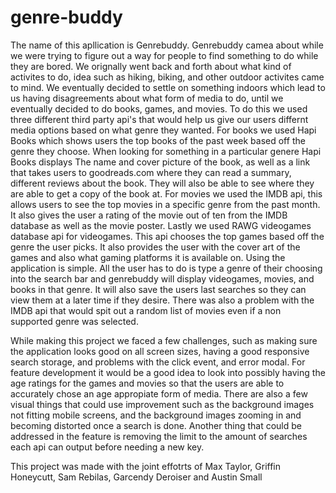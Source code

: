 # genre-buddy

The name of this apllication is Genrebuddy. Genrebuddy camea about while we were trying to figure out a way for people to find something to do while they are bored. We orignally went back and forth about what kind of activites to do, idea such as hiking, biking, and other outdoor activites came to mind. We eventually decided to settle on something indoors which lead to us having disagreements about what form of media to do, until we eventually decided to do books, games, and movies.
To do this we used three different third party api's that would help us give our users differnt media options based on what genre they wanted. For books we used Hapi Books which shows users the top books of the past week based off the genre they choose. When looking for something in a particular genere Hapi Books displays The name and cover picture of the book, as well as a link that takes users to goodreads.com where they can read a summary, different reviews about the book. They will also be able to see where they are able to get a copy of the book at. 
For movies we used the IMDB api, this allows users to see the top movies in a specific genre from the past month. It also gives the user a rating of the movie out of ten from the IMDB database as well as the movie poster.  Lastly we used RAWG videogames database api for videogames. This api chooses the top games based off the genre the user picks. It also provides the user with the cover art of the games and also what gaming platforms it is available on.
Using the application is simple. All the user has to do is type a genre of their choosing into the search bar and genrebuddy will display videogames, movies, and books in that genre. It will also save the users last searches so they can view them at a later time if they desire. There was also a problem with the IMDB api that would spit out a random list of movies even if a non supported genre was selected.

While making this project we faced a few challenges, such as making sure the application looks good on all screen sizes, having a good responsive search storage, and problems with the click event, and error modal. For feature development it would be a good idea to look into possibly having the age ratings for the games and movies so that the users are able to accurately chose an age appropiate form of media. There are also a few visual things that could use improvement such as the background images not fitting mobile screens, and the background images zooming in and becoming distorted once a search is done. Another thing that could be addressed in the feature is removing the limit to the amount of searches each api can output before needing a new key.

This project was made with the joint effotrts of Max Taylor, Griffin Honeycutt, Sam Rebilas, Garcendy Deroiser and Austin Small